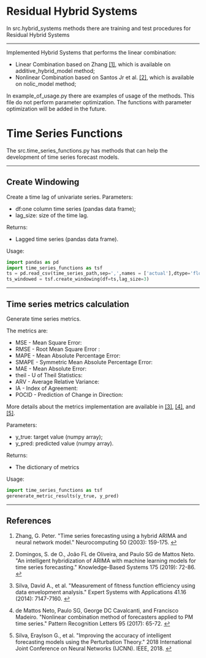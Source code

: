 # Residual Hybrid Systems 
In src.hybrid_systems methods there are training and test procedures for Residual Hybrid Systems

----------------------------------
Implemented Hybrid Systems 
that performs the linear combination:
* Linear Combination based on Zhang <span id="a1">[[1]](#f1)</span>, which is available on additive_hybrid_model method;
* Nonlinear Combination  based on Santos Jr et al. <span id="a2">[[2]](#f2)</span>, which is available on nolic_model method;

In example_of_usage.py there are examples of usage of the methods. This file do not perform parameter optimization. The functions with parameter optimization will be added in the future.


# Time Series Functions
The src.time_series_functions.py has methods that can help the development of time series forecast models.  

----------------------------------
## Create Windowing
Create a time lag of univariate series. 
Parameters:
* df:one column time series (pandas data frame);
* lag_size: size of the time lag.

Returns:
* Lagged time series (pandas data frame).

Usage:
~~~python
import pandas as pd
import time_series_functions as tsf
ts = pd.read_csv(time_series_path,sep=',',names = ['actual'],dtype='float64') # open univariate time series
ts_windowed = tsf.create_windowing(df=ts,lag_size=3)
~~~
----------------------------------

## Time series metrics calculation
Generate time series metrics.

The metrics are:
* MSE - Mean Square Error:
* RMSE - Root Mean Square Error :
* MAPE - Mean Absolute Percentage Error:
* SMAPE  - Symmetric Mean Absolute Percentage Error:
* MAE - Mean Absolute Error:
* theil - U of Theil Statistics:
* ARV - Average Relative Variance:
* IA - Index of Agreement:
* POCID - Prediction of Change in Direction: 

More details about the metrics implementation are available in <span id="a3">[[3]](#f3)</span>, <span id="a4">[[4]](#f4)</span>, and <span id="a5">[[5]](#f5)</span>.

Parameters:
* y_true: target value (numpy array);
* y_pred: predicted value (numpy array).

Returns:
* The dictionary of metrics 

Usage:
~~~python
import time_series_functions as tsf
gerenerate_metric_results(y_true, y_pred)
~~~ 
----------------------------------

## References
1. <span id="f1"></span> Zhang, G. Peter. "Time series forecasting using a hybrid ARIMA and neural network model." Neurocomputing 50 (2003): 159-175. [$\hookleftarrow$](#a1)

2. <span id="f2"></span> Domingos, S. de O., João FL de Oliveira, and Paulo SG de Mattos Neto. "An intelligent hybridization of ARIMA with machine learning models for time series forecasting." Knowledge-Based Systems 175 (2019): 72-86. [$\hookleftarrow$](#a2)

3. <span id="f3"></span> Silva, David A., et al. "Measurement of fitness function efficiency using data envelopment analysis." Expert Systems with Applications 41.16 (2014): 7147-7160. [$\hookleftarrow$](#a3)

4. <span id="f4"></span> de Mattos Neto, Paulo SG, George DC Cavalcanti, and Francisco Madeiro. "Nonlinear combination method of forecasters applied to PM time series." Pattern Recognition Letters 95 (2017): 65-72. [$\hookleftarrow$](#a4)

5. <span id="f5"></span> Silva, Eraylson G., et al. "Improving the accuracy of intelligent forecasting models using the Perturbation Theory." 2018 International Joint Conference on Neural Networks (IJCNN). IEEE, 2018. [$\hookleftarrow$](#a5)
